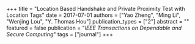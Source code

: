 +++
title = "Location Based Handshake and Private Proximity Test with Location Tags"
date = 2017-07-01
authors = ["Yao Zheng", "Ming Li", "Wenjing Lou", "Y. Thomas Hou"]
publication_types = ["2"]
abstract = ""
featured = false
publication = "*IEEE Transactions on Dependable and Secure Computing*"
tags = ["journal"]
+++

